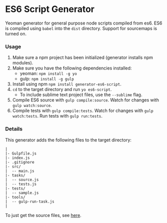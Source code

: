 # ES6 Script Generator
Yeoman generator for general purpose node scripts compiled from es6. ES6 is compiled using `babel` into the `dist` directory. Support for sourcemaps is turned on.

### Usage

1. Make sure a npm project has been initialized (generator installs npm modules).
2. Make sure you have the following dependencies installed:
    - yeoman: `npm install -g yo`
    - gulp: `npm install -g gulp`
3. Install using npm `npm install generator-es6-script`.
4. `cd` to the target directory and run `yo es6-script`.
    - To include sublime text project files, use the `--sublime` flag.
5. Compile ES6 source with `gulp compile:source`. Watch for changes with `gulp watch:source`.
6. Compile tests with `gulp compile:tests`. Watch for changes with `gulp watch:tests`. Run tests with `gulp run:tests`.

### Details
This generator adds the following files to the target directory:

```
|
|- Gulpfile.js
|- index.js
|- .gitignore
|- src/
|  -- main.js
|- tasks/
|  -- source.js
|  -- tests.js
|- tests/
|  -- sample.js
|- tools/
|  -- gulp-run-task.js
|
```

To just get the source files, see [here](https://github.com/shahmeernavid/es6-script-starter).
